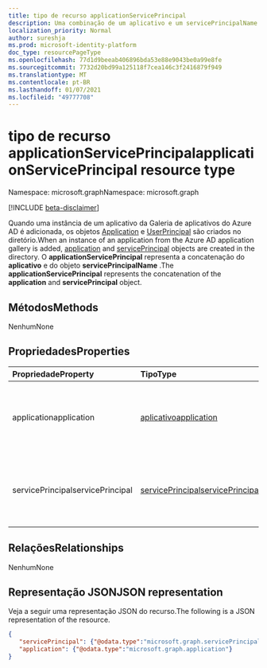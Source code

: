 ```yaml
---
title: tipo de recurso applicationServicePrincipal
description: Uma combinação de um aplicativo e um servicePrincipalName.
localization_priority: Normal
author: sureshja
ms.prod: microsoft-identity-platform
doc_type: resourcePageType
ms.openlocfilehash: 77d1d9beeab406896bda53e88e9043be0a99e8fe
ms.sourcegitcommit: 7732d20bd99a125118f7cea146c3f2416879f949
ms.translationtype: MT
ms.contentlocale: pt-BR
ms.lasthandoff: 01/07/2021
ms.locfileid: "49777708"
---
```

# <a name="applicationserviceprincipal-resource-type"></a><span data-ttu-id="65203-103">tipo de recurso applicationServicePrincipal</span><span class="sxs-lookup"><span data-stu-id="65203-103">applicationServicePrincipal resource type</span></span>

<span data-ttu-id="65203-104">Namespace: microsoft.graph</span><span class="sxs-lookup"><span data-stu-id="65203-104">Namespace: microsoft.graph</span></span>

[!INCLUDE [beta-disclaimer](../../includes/beta-disclaimer.md)]

<span data-ttu-id="65203-105">Quando uma instância de um aplicativo da Galeria de aplicativos do Azure AD é adicionada, os objetos [Application](../resources/application.md) e [UserPrincipal](../resources/serviceprincipal.md) são criados no diretório.</span><span class="sxs-lookup"><span data-stu-id="65203-105">When an instance of an application from the Azure AD application gallery is added, [application](../resources/application.md) and [servicePrincipal](../resources/serviceprincipal.md) objects are created in the directory.</span></span> <span data-ttu-id="65203-106">O **applicationServicePrincipal** representa a concatenação do **aplicativo** e do objeto **servicePrincipalName** .</span><span class="sxs-lookup"><span data-stu-id="65203-106">The **applicationServicePrincipal** represents the concatenation of the **application** and **servicePrincipal** object.</span></span>

## <a name="methods"></a><span data-ttu-id="65203-107">Métodos</span><span class="sxs-lookup"><span data-stu-id="65203-107">Methods</span></span>

<span data-ttu-id="65203-108">Nenhum</span><span class="sxs-lookup"><span data-stu-id="65203-108">None</span></span>

## <a name="properties"></a><span data-ttu-id="65203-109">Propriedades</span><span class="sxs-lookup"><span data-stu-id="65203-109">Properties</span></span>

| <span data-ttu-id="65203-110">Propriedade</span><span class="sxs-lookup"><span data-stu-id="65203-110">Property</span></span> | <span data-ttu-id="65203-111">Tipo</span><span class="sxs-lookup"><span data-stu-id="65203-111">Type</span></span>        | <span data-ttu-id="65203-112">Descrição</span><span class="sxs-lookup"><span data-stu-id="65203-112">Description</span></span> |
|:-------------|:------------|:------------|
|<span data-ttu-id="65203-113">application</span><span class="sxs-lookup"><span data-stu-id="65203-113">application</span></span>|[<span data-ttu-id="65203-114">aplicativo</span><span class="sxs-lookup"><span data-stu-id="65203-114">application</span></span>](../resources/application.md)|<span data-ttu-id="65203-115">Representa um aplicativo registrado no Azure Active Directory.</span><span class="sxs-lookup"><span data-stu-id="65203-115">Represents an application registered in Azure Active Directory.</span></span>|
|<span data-ttu-id="65203-116">servicePrincipal</span><span class="sxs-lookup"><span data-stu-id="65203-116">servicePrincipal</span></span>|[<span data-ttu-id="65203-117">servicePrincipal</span><span class="sxs-lookup"><span data-stu-id="65203-117">servicePrincipal</span></span>](../resources/serviceprincipal.md)|<span data-ttu-id="65203-118">Representa uma instância de um aplicativo em um diretório.</span><span class="sxs-lookup"><span data-stu-id="65203-118">Represents an instance of an application in a directory.</span></span>|

## <a name="relationships"></a><span data-ttu-id="65203-119">Relações</span><span class="sxs-lookup"><span data-stu-id="65203-119">Relationships</span></span>

<span data-ttu-id="65203-120">Nenhum</span><span class="sxs-lookup"><span data-stu-id="65203-120">None</span></span>

## <a name="json-representation"></a><span data-ttu-id="65203-121">Representação JSON</span><span class="sxs-lookup"><span data-stu-id="65203-121">JSON representation</span></span>

<span data-ttu-id="65203-122">Veja a seguir uma representação JSON do recurso.</span><span class="sxs-lookup"><span data-stu-id="65203-122">The following is a JSON representation of the resource.</span></span>

<!-- {
  "blockType": "resource",
  "optionalProperties": [

  ],
  "@odata.type": "microsoft.graph.applicationServicePrincipal",
  "keyProperty": "id"
}-->

```json
{
   "servicePrincipal": {"@odata.type":"microsoft.graph.servicePrincipal"},
   "application": {"@odata.type":"microsoft.graph.application"}
}
```

<!-- uuid: 16cd6b66-4b1a-43a1-adaf-3a886856ed98
2019-02-04 14:57:30 UTC -->
<!-- {
  "type": "#page.annotation",
  "description": "applicationServicePrincipal resource",
  "keywords": "",
  "section": "documentation",
  "tocPath": ""
}-->


